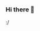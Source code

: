### Hi there 👋

<!--
**Raonic/Raonic** is a ✨ _special_ ✨ repository because its `README.md` (this file) appears on your GitHub profile. yay.
- 🔭 I’m currently working on nothing.
- 🌱 I’m currently learning ... or am I?
- 🤔 I’m looking for help with everything.
- 💬 Ask me about why my head hurts(don't).
- 📫 How to reach me: just look around.
- 😄 Pronouns: no.
- ⚡ Fun fact: I'm failing this grade. again.
--> :/
